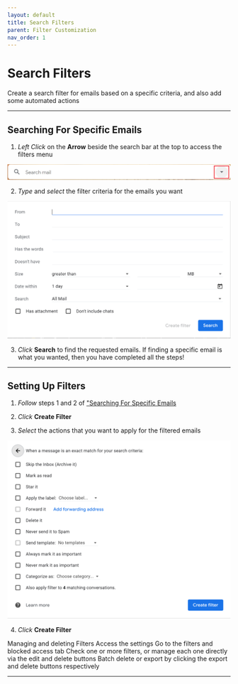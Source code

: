 ```yaml
---
layout: default
title: Search Filters
parent: Filter Customization
nav_order: 1
---
```


# Search Filters

Create a search filter for emails based on a specific criteria, and also add some automated actions

---

## Searching For Specific Emails

1. *Left Click* on the **Arrow** beside the search bar at the top to access the filters menu

<img src = "https://github.com/Joonior-Programmer/Gmail_Docs/blob/master/assets/images/filterImg/searchBar.png?raw=true" id="searchingEmails">

2. *Type* and *select* the filter criteria for the emails you want

<img src = "https://github.com/Joonior-Programmer/Gmail_Docs/blob/master/assets/images/filterImg/searchMenu.png?raw=true">

3. *Click* **Search** to find the requested emails. If finding a specific email is what you wanted, then you have completed all the steps!

---

## Setting Up Filters

1. *Follow* steps 1 and 2 of <a href="#searchingEmails">"Searching For Specific Emails</a>

2. *Click* **Create Filter**

3. *Select* the actions that you want to apply for the filtered emails

<img src = "https://github.com/Joonior-Programmer/Gmail_Docs/blob/master/assets/images/filterImg/filterActions.png?raw=true">

4. *Click* **Create Filter**

Managing and deleting Filters
Access the settings
Go to the filters and blocked access tab
Check one or more filters, or manage each one directly via the edit and delete buttons
Batch delete or export by clicking the export and delete buttons respectively


---
